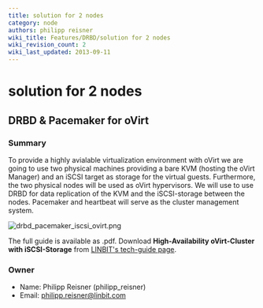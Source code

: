 ```yaml
---
title: solution for 2 nodes
category: node
authors: philipp reisner
wiki_title: Features/DRBD/solution for 2 nodes
wiki_revision_count: 2
wiki_last_updated: 2013-09-11
---
```


# solution for 2 nodes

## DRBD & Pacemaker for oVirt

### Summary

To provide a highly avialable virtualization environment with oVirt we are going to use two physical machines providing a bare KVM (hosting the oVirt Manager) and an iSCSI target as storage for the virtual guests. Furthermore, the two physical nodes will be used as oVirt hypervisors. We will use to use DRBD for data replication of the KVM and the iSCSI-storage between the nodes. Pacemaker and heartbeat will serve as the cluster management system.

![](/images/wiki/drbd_pacemaker_iscsi_ovirt.png "drbd_pacemaker_iscsi_ovirt.png")

The full guide is available as .pdf. Download **High-Availability oVirt-Cluster with iSCSI-Storage** from [LINBIT's tech-guide page](http://www.linbit.com/en/downloads/tech-guides).

### Owner

*   Name: Philipp Reisner (philipp_reisner)
*   Email: <philipp.reisner@linbit.com>
